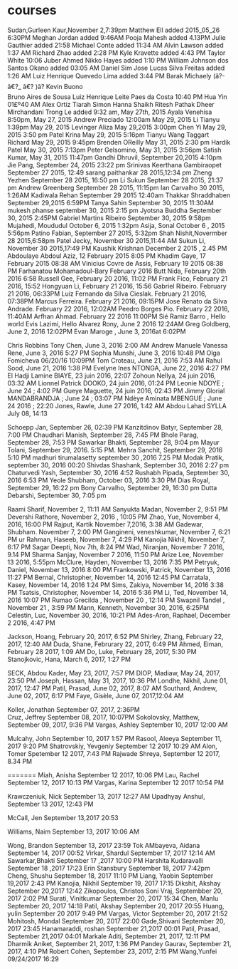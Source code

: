 ﻿# courses
Sudan,Gurleen Kaur,November 2,7:39pm
Matthew Ell added 2015_05_26 6:30PM
Meghan Jordan added 9:46AM
Pooja Mahesh added 4.13PM
Julie Gauthier added 21:58
Michael Conte added 11:34 AM
Alvin Lawson added 1:37 AM
Richard Zhao added 2:28 PM
Kyle Kravette added 4:43 PM
Taylor White 10:06
Juber Ahmed
Nikko Hayes added 1:10 PM
William Johnson dos Santos Okano added 03:05 AM
Daniel Sim
Jose Lucas Silva Freitas added 1:26 AM
Luiz Henrique Quevedo Lima added 3:44 PM
Barak Michaely (ã?-â€?_ â€? )ã?
Kevin Buono  
Bruno Aires de Sousa
Luiz Henrique Leite Paes da Costa 10:40 PM
Hua Yin 01£º40 AM
Alex Ortiz
Tiarah Simon
Hanna Shaikh
Ritesh Pathak
Dheer Mirchandani
Trong Le added 9:32 am, May 27th, 2015
Ayala Venehisa 8:50pm, May 27, 2015
Andrew Preciado 12:00am May 29, 2015
Li Tianyu 1:39pm May 29, 2015
Levinger Aliza May 29,2015 3:00pm
Chen Yi May 29, 2015 3:50 pm
Patel Krina May 29, 2015 5:16pm
Tianyu Wang
Taggart Richard May 29, 2015 9:45pm
Brenden OReilly May 31, 2015 2:30 pm
Hardik Patel May 30, 2015 7:13pm
Peter Gelsomino, May 31, 2015 3:56pm
Satish Kumar, May 31, 2015 11:47pm
Gandhi Dhruvil, September 20,2015 4:10pm
Jie Pang, September 24, 2015 23:22 pm
Srinivas Keerthana Gambiraopet September 27 2015, 12:49
sarang paithankar 28 2015,12:34 pm
Zheng Yezhen September 28 2015, 16:50 pm
Li Sukun September 28 2015, 21:37 pm
Andrew Greenberg September 28 2015, 11:15pm
Ian Carvalho 30 2015, 1:26AM
Kadiwala Rehan September 29 2015 12:40am
Thakkar Shraddhaben September 29,2015 6:59PM
Tanya Sahin September 30, 2015 11:30AM
mukesh phanse september 30, 2015 2:15 pm
Jyotsna Buddha September 30, 2015 2:45PM
Gabriel Martins Ribeiro September 30, 2015 9:58pm
Mujahedi, Moududul October 6, 2015 1:32pm
Asija, Sonal October 6 , 2015 5:56pm
Patino Fabian, September 27 2015, 5:32pm
Shah Nishit,Novermber 28 2015,6:58pm
Patel Jecky, November 30 2015,11:44 AM
Sukun Li, November 30 2015,17:49 PM
Kaushik Krishnan December 2 2015 , 2.45 PM
Abdoulaye Abdoul Aziz, 12 February 2015 8:05 PM 
Khadim Gaye, 17 February 2015 08:38 AM
Vinicius Covre de Assis, February 19 2015 08:38 PM
Farhanatou Mohamadoul-Bary February 2016
Butt Nida, February 20th 2016 6:58
Russell Gee, February 20 2016, 11:02 PM
Frank Fico, February 21 2016, 15:52
Hongyuan Li, February 21 2016, 15:56
Gabriel Ribeiro. February 21 2016, 06:33PM
Luiz Fernando da Silva Cieslak. February 21 2016, 07:38PM
Marcus Ferreira. February 21 2016, 09:15PM
Jose Renato da Silva Andrade. February 22 2016, 12:02AM
Peedro Borges Pio. February 22 2016, 11:40AM
Arfhan Ahmad. February 22 2016 11:00PM
Sié Ramiz Barro , Hello world
Evis Lazimi, Hello
Alvarez Rony, June 2 2016 12:24AM
Greg Goldberg, June 2, 2016 12:02PM 
Evan Maroge , June 3, 2016at 6:02PM 

Chris Robbins
Tony Chen, June 3, 2016 2:00 AM
Andrew Manuele
Vanessa Rene, June 3, 2016 5:27 PM
Sophia Munshi, June 3, 2016 10:48 PM
Olga Fomicheva 06/20/16 10:09PM
Tom Croteau, June 21, 2016 7:53 AM
Rahul Sood, June 21, 2016 1:38 PM
Evelyne Ines NTONGA, June 22, 2016 4:27 PM
El Hadji Lamine BIAYE, 23 juin 2016, 22:07
Zohoun Nellya, 24 juin 2016, 03:32 AM
Lionnel Patrick DOOKO, 24 juin 2016, 01:24 PM
Leonie NDOYE ; June 24 ; 4:02 PM
Gueye Maguette, 24 juin 2016, 02:43 PM
Jimmy Glorial MANDABRANDJA ; June 24 ; 03:07 PM
Ndèye Aminata MBENGUE ; June 24 2016 ; 22:20
Jones, Rawle, June 27 2016, 1:42 AM
Abdou Lahad SYLLA July 08, 14:13

Schoepp Jan, September 26, 02:39 PM
Kanzitdinov Batyr, September 28, 7:00 PM
Chaudhari Manish, September 28, 7:45 PM
Bhole Parag, September 28, 7:53 PM
Sawarkar Bhakti, September 28, 9:04 pm
Mayur Tolani, September 29, 2016. 5:15 PM.
Mehra Sanchit, September 29, 2016 5:10 PM
madhuri tirumalasetty september 30 ,2016 7.25 PM
Modak Pratik, september 30, 2016 00:20 
Shivdas Shashank, September 30, 2016 2:27 pm
Chaturvedi Yash, September 30, 2016 4:52
Rushabh Pipada, September 30, 2016 6:53 PM
Yeole Shubham, October 03, 2016 3:30 PM
Dias Royal, September 29, 16:22 pm
Bony Carvalho, September 29, 16:30 pm
Dutta Debarshi, September 30, 7:05 pm

Raami Sharif, November 2, 11:11 AM
Sanyukta Madan, November 2, 9:51 PM
Devershi Rathore, November 2, 2016 , 10:05 PM
Zhao, Yue, November 4, 2016, 16:00 PM
Rajput, Kartik November 7,2016, 3:38 AM
Gadewar, Shubham. November 7, 2:00 PM
Gangineni, veneshkumar, November 7, 6:21 PM
ur Rahman, Haseeb, November 7, 4:29 PM
Kanojia Nikhil, November 7, 6:17 PM
Sagar Deepti, Nov 7th, 8:24 PM
Wad, Niranjan, November 7 2016, 9.14 PM
Sharma Sanjay, November 7 2016, 11:50 PM
Arize Lee, November 13 2016, 5:55pm
McClure, Hayden, November 13, 2016 7:35 PM
Petryuk, Daniel, November 13, 2016 8:00 PM
Frankowski, Patrick, November 13, 2016 11:27 PM
Bernal, Christopher, November 14, 2016 12:45 PM
Carratala, Kasey, November 14, 2016 1:24 PM
Sims, Zakiya, November 14, 2016 3:38 PM
Tsatsis, Christopher, November 14, 2016 5:36 PM
Li, Ted, November 14, 2016 10:07 PM
Rumao Grecilda , November 20 , 12:14 PM
Swapnil Tandel , November 21 , 3:59 PM
Mann, Kenneth, November 30, 2016, 6:25PM
Celestin, Luc, November 30, 2016, 10:21 PM
Ades-Aron, Raphael, December 2 2016, 4:47 PM

Jackson, Hoang, February 20, 2017, 6:52 PM
Shirley, Zhang, February 22, 2017, 12:40 AM
Duda, Shane, Februrary 22, 2017, 6:49 PM
Ahmed, Eiman, February 28 2017, 1:09 AM
Do, Luke, February 28, 2017, 5:30 PM
Stanojkovic, Hana, March 6, 2017, 1:27 PM

SECK, Abdou Kader, May 23, 2017, 7:57 PM
DIOP, Madiaw, May 24, 2017, 23:50 PM 
Joseph, Hassan, May 31, 2017, 10:36 PM
Londhe, Nikhil, June 01, 2017, 12:47 PM
Patil, Prasad, June 02, 2017, 8:07 AM
Southard, Andrew, June 02, 2017, 6:17 PM
Faye, Gisèle, June 07, 2017,12:04 AM

Koller, Jonathan September 07, 2017, 2:36PM   
Cruz, Jeffrey September 08, 2017, 10:07PM
Sokolovsky, Matthew, September 09, 2017, 9:36 PM
Vargas, Ashley September 10, 2017 12:00 AM

Mulcahy, John September 10, 2017 1:57 PM
Rasool, Aleeya September 11, 2017 9:20 PM
Shatrovskiy, Yevgeniy September 12 2017 10:29 AM
Alon, Tomer Spetember 12 2017, 7:43 PM
Rajwade Shreya, September 12 2017, 8.34 PM


=======
Miah, Anisha September 12 2017, 10:06 PM
Lau, Rachel September 12, 2017 10:13 PM
Vargas, Karina September 12 2017 10:54 PM

Krawczeniuk, Nick September 13, 2017 12:27 AM
Upadhyay Anshul, September 13 2017, 12:43 PM

McCall, Jen September 13,2017 20:53

Williams, Naim September 13, 2017 10:06 AM

Wong, Brandon September 13, 2017 23:59
Tok AMbayeva, Aidana September 14, 2017 00:52
Virkar, Shardul September 17, 2017 12:14 AM
Sawarkar,Bhakti September 17 ,2017 10:00 PM
Harshita Kudaravalli September 18 ,2017 17:23
Erin Stansbury September 18, 2017 7:42pm
Cheng, Shushu September 18, 2017 11:10 PM
Liang, Yaobin September 19,2017 2:43 PM
Kanojia, Nikhil September 19, 2017 17:15
Dikshit, Akshay September 20,2017 12:42
Zikopoulos, Christos
Soni Vraj, Septembber 20, 2017 2:02 PM
Surati, Vinitkumar September 20, 2017 15:34
Chen, Manlu September 20, 2017 14:18 
Patil, Akshay September 20, 2017 20:55
Huang, yulin September 20 2017 9:49 PM
Vargas, Victor September 20, 2017 21:52 
Mohitosh, Mondal September 20, 2017 22:00
 Gade,Shivani September 20, 2017 23:45
 Hanamaraddi, roshan September 21,2017 00:01 
Patil, Prasad, September 21,2017 04:01
Markale Aditi, September 21, 2017, 12:11 PM
Dharmik Aniket,  September 21, 2017, 1:36 PM
Pandey Gaurav, September 21, 2017, 4:10 PM
Robert Cohen, September 23, 2017, 2:15 PM
   Wang,Yunfei 09/24/2017 16:29
